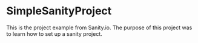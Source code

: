 # SimpleSanityProject
This is the project example from Sanity.io. The purpose of this project was to learn how to set up a sanity project.
